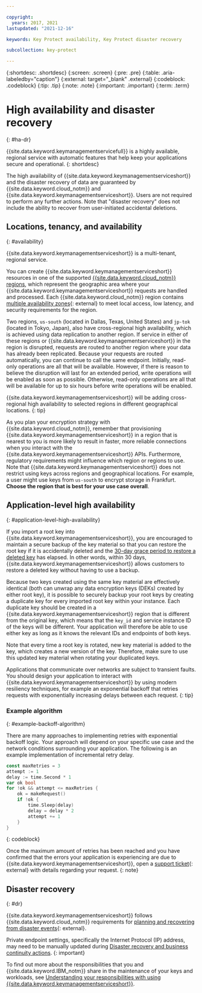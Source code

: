 ```yaml
---

copyright:
  years: 2017, 2021
lastupdated: "2021-12-16"

keywords: Key Protect availability, Key Protect disaster recovery

subcollection: key-protect

---
```


{:shortdesc: .shortdesc}
{:screen: .screen}
{:pre: .pre}
{:table: .aria-labeledby="caption"}
{:external: target="_blank" .external}
{:codeblock: .codeblock}
{:tip: .tip}
{:note: .note}
{:important: .important}
{:term: .term}

# High availability and disaster recovery
{: #ha-dr}

{{site.data.keyword.keymanagementservicefull}} is a highly available, regional service with automatic features that help keep your applications secure and operational.
{: shortdesc}

The high availability of {{site.data.keyword.keymanagementserviceshort}} and the disaster recovery of data are guaranteed by {{site.data.keyword.cloud_notm}} and {{site.data.keyword.keymanagementserviceshort}}. Users are not required to perform any further actions. Note that "disaster recovery" does not include the ability to recover from user-initiated accidental deletions.

## Locations, tenancy, and availability
{: #availability}

{{site.data.keyword.keymanagementserviceshort}} is a multi-tenant, regional service.

You can create {{site.data.keyword.keymanagementserviceshort}} resources in one of the supported [{{site.data.keyword.cloud_notm}} regions](/docs/key-protect?topic=key-protect-regions), which represent the geographic area where your {{site.data.keyword.keymanagementserviceshort}} requests are handled and
processed. Each {{site.data.keyword.cloud_notm}} region contains [multiple availability zones](https://www.ibm.com/cloud/blog/announcements/expansion-availability-zones-global-regions){: external} to meet local access, low latency, and security requirements for the region.

Two regions, `us-south` (located in Dallas, Texas, United States) and `jp-tok` (located in Tokyo, Japan), also have cross-regional high availability, which is achieved using data replication to another region. If service in either of these regions or {{site.data.keyword.keymanagementserviceshort}} in the region is disrupted, requests are routed to another region where your data has already been replicated. Because your requests are routed automatically, you can continue to call the same endpoint. Initially, read-only operations are all that will be available. However, if there is reason to believe the disruption will last for an extended period, write operations will be enabled as soon as possible. Otherwise, read-only operations are all that will be available for up to six hours before write operations will be enabled.

{{site.data.keyword.keymanagementserviceshort}} will be adding cross-regional high availability to selected regions in different geographical locations.
{: tip}

As you plan your encryption strategy with {{site.data.keyword.cloud_notm}}, remember that provisioning {{site.data.keyword.keymanagementserviceshort}} in a region that is nearest to you is more likely to result in faster, more reliable connections when you interact with the {{site.data.keyword.keymanagementserviceshort}} APIs. Furthermore, regulatory requirements might influence which region or regions to use. Note that {{site.data.keyword.keymanagementserviceshort}} does not restrict using keys across regions and geographical locations. For example, a user might use keys from `us-south` to encrypt storage in Frankfurt. **Choose the region that is best for your use case overall**.

## Application-level high availability
{: #application-level-high-availability}

If you import a root key into {{site.data.keyword.keymanagementserviceshort}}, you are encouraged to maintain a secure backup of the key material so that you can restore the root key if it is accidentally deleted and the [30-day grace period to restore a deleted key](/docs/key-protect?topic=key-protect-delete-purge-keys) has elapsed. In other words, within 30 days, {{site.data.keyword.keymanagementserviceshort}} allows customers to restore a deleted key without having to use a backup.

Because two keys created using the same key material are effectively identical (both can unwrap any data encryption keys (DEKs) created by either root key), it is possible to securely backup your root keys by creating a duplicate key for every imported root key within your instance. Each duplicate key should be created in a {{site.data.keyword.keymanagementserviceshort}} region that is different from the original key, which means that the `key_id` and service instance ID of the keys will be different. Your application will therefore be able to use either key as long as it knows the relevant IDs and endpoints of both keys.

Note that every time a root key is rotated, new key material is added to the key, which creates a new version of the key. Therefore, make sure to use this updated key material when rotating your duplicated keys.

Applications that communicate over networks are subject to transient faults. You should design your application to interact with {{site.data.keyword.keymanagementserviceshort}} by using modern resiliency techniques, for example an exponential backoff that retries requests with exponentially increasing delays between each request.
{: tip}

### Example algorithm
{: #example-backoff-algorithm}

There are many approaches to implementing retries with exponential backoff
logic. Your approach will depend on your specific use case and the network
conditions surrounding your application. The following is an example
implementation of incremental retry delay.

```go
const maxRetries = 3
attempt := 1
delay := time.Second * 1
var ok bool
for !ok && attempt <= maxRetries {
    ok = makeRequest()
    if !ok {
        time.Sleep(delay)
        delay = delay * 2
        attempt += 1
    }
}
```
{: codeblock}

Once the maximum amount of retries has been reached and you have confirmed that
the errors your application is experiencing are due to
{{site.data.keyword.keymanagementserviceshort}}, open a
[support ticket](https://github.ibm.com/kms/customer-issues){: external}
with details regarding your request.
{: note}

## Disaster recovery
{: #dr}

{{site.data.keyword.keymanagementserviceshort}} follows {{site.data.keyword.cloud_notm}} requirements for [planning and recovering from disaster events](/docs/overview?topic=overview-zero-downtime#disaster-recovery){: external}.

Private endpoint settings, specifically the Internet Protocol (IP) address, may need to be manually updated during [Disaster recovery and business continuity actions](/docs/key-protect?topic=key-protect-shared-responsibilities#disaster-recovery). 
{: important}

To find out more about the responsibilities that you and {{site.data.keyword.IBM_notm}} share in the maintenance of your keys and workloads, see [Understanding your responsibilities with using {{site.data.keyword.keymanagementserviceshort}}](/docs/key-protect?topic=key-protect-shared-responsibilities#disaster-recovery).


